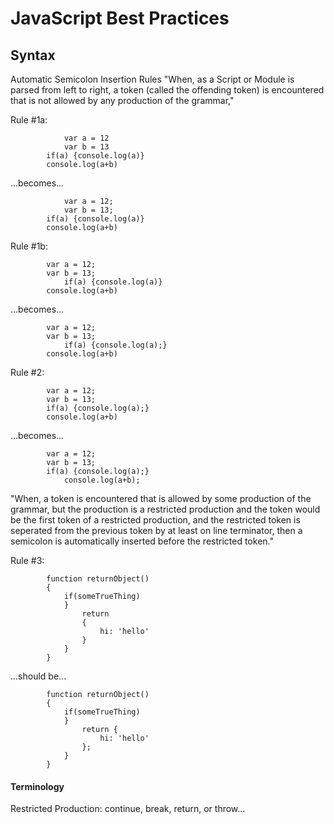 # **JavaScript Best Practices**

## **Syntax**

Automatic Semicolon Insertion Rules
"When, as a Script or Module is parsed from left to right, a token (called the offending token) is encountered that is not allowed by any production of the grammar,"

Rule #1a:

                var a = 12
                var b = 13
            if(a) {console.log(a)}
            console.log(a+b)

...becomes...

                var a = 12;
                var b = 13;
            if(a) {console.log(a)}
            console.log(a+b)

Rule #1b:

            var a = 12;
            var b = 13;
                if(a) {console.log(a)}
            console.log(a+b)

...becomes...

            var a = 12;
            var b = 13;
                if(a) {console.log(a);}
            console.log(a+b)

Rule #2:

            var a = 12;
            var b = 13;
            if(a) {console.log(a);}
            console.log(a+b)

...becomes...

            var a = 12;
            var b = 13;
            if(a) {console.log(a);}
                console.log(a+b);

"When, a token is encountered that is allowed by some production of the grammar, but the production is a restricted production and the token would be the first token of a restricted production, and the restricted token is seperated from the previous token by at least on line terminator, then a semicolon is automatically inserted before the restricted token."

Rule #3:

            function returnObject()
            {
                if(someTrueThing)
                }
                    return 
                    {
                        hi: 'hello'
                    }
                }
            }

...should be...

            function returnObject()
            {
                if(someTrueThing)
                }
                    return {
                        hi: 'hello'
                    };
                }
            }







#### **Terminology**

Restricted Production: continue, break, return, or throw...